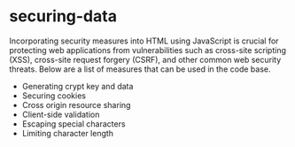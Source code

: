 # securing-data
Incorporating security measures into HTML using JavaScript is crucial for protecting web applications from vulnerabilities such as cross-site scripting (XSS), cross-site request forgery (CSRF), and other common web security threats. Below are a list of measures that can be used in the code base.

- Generating crypt key and data
- Securing cookies
- Cross origin resource sharing
- Client-side validation
- Escaping special characters
- Limiting character length
